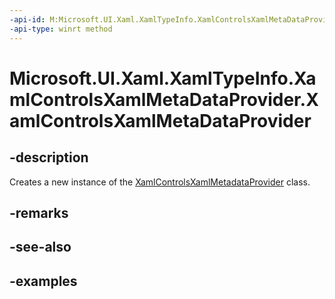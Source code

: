 ```yaml
---
-api-id: M:Microsoft.UI.Xaml.XamlTypeInfo.XamlControlsXamlMetaDataProvider.#ctor
-api-type: winrt method
---
```


<!-- Method syntax.
public XamlControlsXamlMetaDataProvider.XamlControlsXamlMetaDataProvider()
-->

# Microsoft.UI.Xaml.XamlTypeInfo.XamlControlsXamlMetaDataProvider.XamlControlsXamlMetaDataProvider

## -description
Creates a new instance of the [XamlControlsXamlMetadataProvider](xamlcontrolsxamlmetadataprovider.md) class.

## -remarks

## -see-also

## -examples

